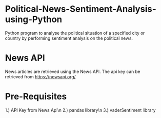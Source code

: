 # Political-News-Sentiment-Analysis-using-Python
Python program to analyse the political situation of a specified city or country by performing sentiment analysis on the political news.

# News API
News articles are retrieved using the News API. The api key can be retrieved from https://newsapi.org/

# Pre-Requisites
1.) API Key from News Api\n
2.) pandas library\n
3.) vaderSentiment library
